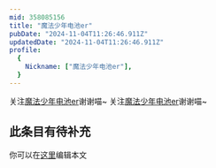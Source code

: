 ```yaml
---
mid: 358085156
title: "魔法少年电池er"
pubDate: "2024-11-04T11:26:46.911Z"
updatedDate: "2024-11-04T11:26:46.911Z"
profile:
  {
    Nickname: ["魔法少年电池er"],
  }
---
```


关注[魔法少年电池er](https://space.bilibili.com/358085156)谢谢喵~ 关注[魔法少年电池er](https://space.bilibili.com/358085156)谢谢喵~

## 此条目有待补充
你可以在[这里](https://github.com/Yuhanawa/VTuber.ICU-Content/edit/master/v/魔法少年电池er/index.md)编辑本文
